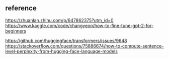 
## reference
https://zhuanlan.zhihu.com/p/647862375?utm_id=0
https://www.kaggle.com/code/changyeop/how-to-fine-tune-gpt-2-for-beginners

https://github.com/huggingface/transformers/issues/9648
https://stackoverflow.com/questions/75886674/how-to-compute-sentence-level-perplexity-from-hugging-face-language-models